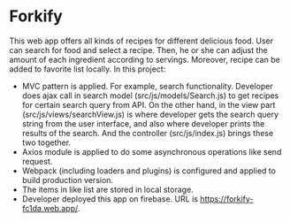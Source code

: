 # Forkify
This web app offers all kinds of recipes for different delicious food. User can search for food and select a recipe. Then, he or she can adjust the amount of each ingredient according to servings. Moreover, recipe can be added to favorite list locally. In this project:
*	MVC pattern is applied. For example, search functionality. Developer does ajax call in search model (src/js/models/Search.js) to get recipes for certain search query from API. On the other hand, in the view part (src/js/views/searchView.js) is where developer gets the search query string from the user interface, and also where developer prints the results of the search. And the controller (src/js/index.js) brings these two together.
*	Axios module is applied to do some asynchronous operations like send request.
*	Webpack (including loaders and plugins) is configured and applied to build production version.
*	The items in like list are stored in local storage.
*	Developer deployed this app on firebase. URL is https://forkify-fc1da.web.app/.